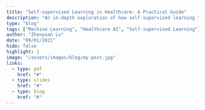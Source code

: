 ```yaml
---
title: "Self-supervised Learning in Healthcare: A Practical Guide"
description: "An in-depth exploration of how self-supervised learning techniques can address data scarcity in healthcare..."
type: "blog"
tags: ["Machine Learning", "Healthcare AI", "Self-supervised Learning"]
author: "Zhenyuan Lu"
date: "09/01/2021"
hide: false
highlight: 1
image: "/assets/images/blog/my-post.jpg"
links:
  - type: pdf
    href: "#"
  - type: slides
    href: "#"
  - type: blog
    href: "#"
---
```

